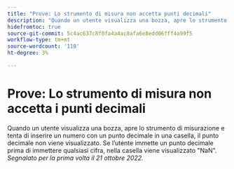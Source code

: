 ```yaml
---
title: "Prove: Lo strumento di misura non accetta punti decimali"
description: "Quando un utente visualizza una bozza, apre lo strumento di misurazione e tenta di inserire un numero con un punto decimale in una casella, il punto decimale non viene visualizzato. Se l’utente immette un punto decimale prima di immettere qualsiasi cifra, nella casella viene visualizzato NaN."
hidefromtoc: true
source-git-commit: 5c4ac637c8f0fa4a4ac8afa6e8edd06fff4a99f5
workflow-type: tm+mt
source-wordcount: '110'
ht-degree: 3%

---
```



# Prove: Lo strumento di misura non accetta i punti decimali

<!--This article is on the WF and WFP TOC-->

Quando un utente visualizza una bozza, apre lo strumento di misurazione e tenta di inserire un numero con un punto decimale in una casella, il punto decimale non viene visualizzato. Se l’utente immette un punto decimale prima di immettere qualsiasi cifra, nella casella viene visualizzato &quot;NaN&quot;.
_Segnalato per la prima volta il 21 ottobre 2022._

